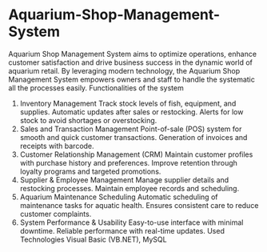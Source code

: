 # Aquarium-Shop-Management-System
Aquarium Shop Management System aims to optimize operations, enhance  customer satisfaction and drive business success in the dynamic world of  aquarium retail. By leveraging modern technology, the Aquarium Shop  Management System empowers owners and staff to handle the systematic  all the processes easily.
Functionalities of the system
1.	Inventory Management
Track stock levels of fish, equipment, and supplies.
Automatic updates after sales or restocking.
Alerts for low stock to avoid shortages or overstocking.
2.	Sales and Transaction Management
Point-of-sale (POS) system for smooth and quick customer transactions.
Generation of invoices and receipts with barcode.
3.	Customer Relationship Management (CRM)
Maintain customer profiles with purchase history and preferences.
Improve retention through loyalty programs and targeted promotions.
4.	Supplier & Employee Management
Manage supplier details and restocking processes.
Maintain employee records and scheduling.
5.	Aquarium Maintenance Scheduling
Automatic scheduling of maintenance tasks for aquatic health.
Ensures consistent care to reduce customer complaints.
6.	System Performance & Usability
Easy-to-use interface with minimal downtime.
Reliable performance with real-time updates.
Used Technologies
Visual Basic (VB.NET), MySQL
